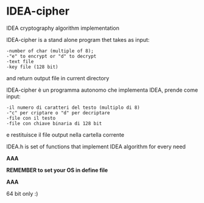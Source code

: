 IDEA-cipher
===========

IDEA cryptography algorithm implementation


IDEA-cipher is a stand alone program thet takes as input:

	-number of char (multiple of 8);
	-"e" to encrypt or "d" to decrypt
	-text file
	-key file (128 bit)

and return output file in current directory


IDEA-cipher è un programma autonomo che implementa IDEA, prende come input:

	-il numero di caratteri del testo (multiplo di 8)
	-"c" per criptare o "d" per decriptare
	-file con il testo
	-file con chiave binaria di 128 bit

e restituisce il file output nella cartella corrente


IDEA.h is set of functions that implement IDEA algorithm for every need

**AAA**

**REMEMBER to set your OS in define file**

**AAA**

64 bit only :)


